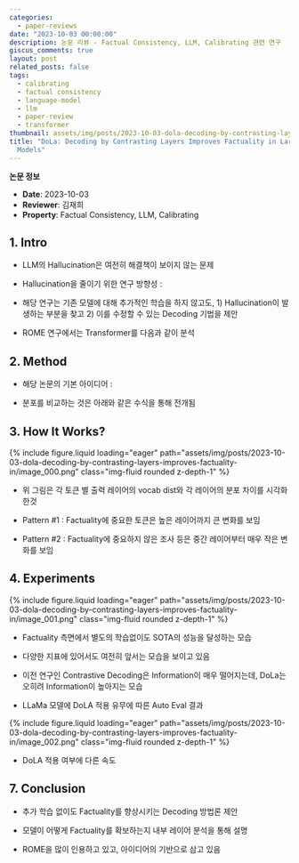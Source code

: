 ```yaml
---
categories:
  - paper-reviews
date: "2023-10-03 00:00:00"
description: 논문 리뷰 - Factual Consistency, LLM, Calibrating 관련 연구
giscus_comments: true
layout: post
related_posts: false
tags:
  - calibrating
  - factual consistency
  - language-model
  - llm
  - paper-review
  - transformer
thumbnail: assets/img/posts/2023-10-03-dola-decoding-by-contrasting-layers-improves-factuality-in/thumbnail.jpg
title: "DoLa: Decoding by Contrasting Layers Improves Factuality in Large Language
  Models"
---
```


**논문 정보**

- **Date**: 2023-10-03
- **Reviewer**: 김재희
- **Property**: Factual Consistency, LLM, Calibrating

## 1. Intro

- LLM의 Hallucination은 여전히 해결책이 보이지 않는 문제

- Hallucination을 줄이기 위한 연구 방향성 :

- 해당 연구는 기존 모델에 대해 추가적인 학습을 하지 않고도, 1) Hallucination이 발생하는 부분을 찾고 2) 이를 수정할 수 있는 Decoding 기법을 제안

- ROME 연구에서는 Transformer를 다음과 같이 분석

## 2. Method

- 해당 논문의 기본 아이디어 :

- 분포를 비교하는 것은 아래와 같은 수식을 통해 전개됨

## 3. How It Works?

{% include figure.liquid loading="eager" path="assets/img/posts/2023-10-03-dola-decoding-by-contrasting-layers-improves-factuality-in/image_000.png" class="img-fluid rounded z-depth-1" %}

- 위 그림은 각 토큰 별 출력 레이어의 vocab dist와 각 레이어의 분포 차이를 시각화 한것

- Pattern #1 : Factuality에 중요한 토큰은 높은 레이어까지 큰 변화를 보임

- Pattern #2 : Factuality에 중요하지 않은 조사 등은 중간 레이어부터 매우 작은 변화를 보임

## 4. Experiments

{% include figure.liquid loading="eager" path="assets/img/posts/2023-10-03-dola-decoding-by-contrasting-layers-improves-factuality-in/image_001.png" class="img-fluid rounded z-depth-1" %}

- Factuality 측면에서 별도의 학습없이도 SOTA의 성능을 달성하는 모습

- 다양한 지표에 있어서도 여전히 앞서는 모습을 보이고 있음

- 이전 연구인 Contrastive Decoding은 Information이 매우 떨어지는데, DoLa는 오히려 Information이 높아지는 모습

- LLaMa 모델에 DoLA 적용 유무에 따른 Auto Eval 결과

{% include figure.liquid loading="eager" path="assets/img/posts/2023-10-03-dola-decoding-by-contrasting-layers-improves-factuality-in/image_002.png" class="img-fluid rounded z-depth-1" %}

- DoLA 적용 여부에 다른 속도

## 7. Conclusion

- 추가 학습 없이도 Factuality를 향상시키는 Decoding 방법론 제안

- 모델이 어떻게 Factuality를 확보하는지 내부 레이어 분석을 통해 설명

- ROME을 많이 인용하고 있고, 아이디어의 기반으로 삼고 있음
